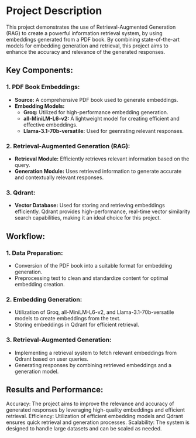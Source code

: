 # Project Description
This project demonstrates the use of Retrieval-Augmented Generation (RAG) to create a powerful information retrieval system, by using embeddings generated from a PDF book. By combining state-of-the-art models for embedding generation and retrieval, this project aims to enhance the accuracy and relevance of the generated responses.

## Key Components:
### 1. PDF Book Embeddings:
  - **Source:** A comprehensive PDF book used to generate embeddings.
  - **Embedding Models:**
    - **Groq:** Utilized for high-performance embedding generation.
    - **all-MiniLM-L6-v2:** A lightweight model for creating efficient and effective embeddings.
    - **Llama-3.1-70b-versatile:** Used for geenrating relevant responses.

### 2. Retrieval-Augmented Generation (RAG):

  - **Retrieval Module:** Efficiently retrieves relevant information based on the query.
  - **Generation Module:** Uses retrieved information to generate accurate and contextually relevant responses.

### 3. Qdrant:
  - **Vector Database:** Used for storing and retrieving embeddings efficiently. Qdrant provides high-performance, real-time vector similarity search capabilities, making it an ideal choice for this project.

## Workflow:
  ### 1. Data Preparation:
  - Conversion of the PDF book into a suitable format for embedding generation.
  - Preprocessing text to clean and standardize content for optimal embedding creation.

  ### 2. Embedding Generation:
  - Utilization of Groq, all-MiniLM-L6-v2, and Llama-3.1-70b-versatile models to create embeddings from the text.
  - Storing embeddings in Qdrant for efficient retrieval.

  ### 3. Retrieval-Augmented Generation:

  - Implementing a retrieval system to fetch relevant embeddings from Qdrant based on user queries.
  - Generating responses by combining retrieved embeddings and a generation model.

## Results and Performance:
Accuracy: The project aims to improve the relevance and accuracy of generated responses by leveraging high-quality embeddings and efficient retrieval.
Efficiency: Utilization of efficient embedding models and Qdrant ensures quick retrieval and generation processes.
Scalability: The system is designed to handle large datasets and can be scaled as needed.
